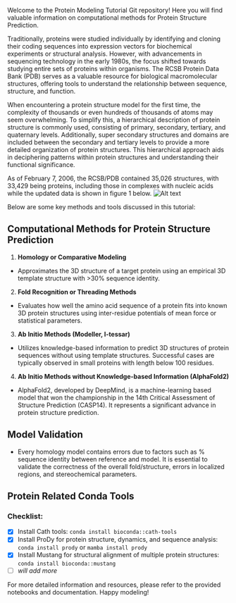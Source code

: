 Welcome to the Protein Modeling Tutorial Git repository! Here you will find valuable information on computational methods for Protein Structure Prediction. 

Traditionally, proteins were studied individually by identifying and cloning their coding sequences into expression vectors for biochemical experiments or structural analysis. However, with advancements in sequencing technology in the early 1980s, the focus shifted towards studying entire sets of proteins within organisms. The RCSB Protein Data Bank (PDB) serves as a valuable resource for biological macromolecular structures, offering tools to understand the relationship between sequence, structure, and function.

When encountering a protein structure model for the first time, the complexity of thousands or even hundreds of thousands of atoms may seem overwhelming. To simplify this, a hierarchical description of protein structure is commonly used, consisting of primary, secondary, tertiary, and quaternary levels. Additionally, super secondary structures and domains are included between the secondary and tertiary levels to provide a more detailed organization of protein structures. This hierarchical approach aids in deciphering patterns within protein structures and understanding their functional significance.

As of February 7, 2006, the RCSB/PDB contained 35,026 structures, with 33,429 being proteins, including those in complexes with nucleic acids while the updated data is shown in figure 1 below. 
![Alt text](https://github.com/kalyanidhusia/protein_modeling/blob/main/Figure_1.png)



Below are some key methods and tools discussed in this tutorial:

## Computational Methods for Protein Structure Prediction

1. **Homology or Comparative Modeling**
- Approximates the 3D structure of a target protein using an empirical 3D template structure with >30% sequence identity.

2. **Fold Recognition or Threading Methods**
- Evaluates how well the amino acid sequence of a protein fits into known 3D protein structures using inter-residue potentials of mean force or statistical parameters.

3. **Ab Initio Methods (Modeller, I-tessar)**
- Utilizes knowledge-based information to predict 3D structures of protein sequences without using template structures. Successful cases are typically observed in small proteins with length below 100 residues.

4. **Ab Initio Methods without Knowledge-based Information (AlphaFold2)**
- AlphaFold2, developed by DeepMind, is a machine-learning based model that won the championship in the 14th Critical Assessment of Structure Prediction (CASP14). It represents a significant advance in protein structure prediction.

## Model Validation

- Every homology model contains errors due to factors such as % sequence identity between reference and model. It is essential to validate the correctness of the overall fold/structure, errors in localized regions, and stereochemical parameters.

## Protein Related Conda Tools

### Checklist:
- [x] Install Cath tools: `conda install bioconda::cath-tools`
- [x] Install ProDy for protein structure, dynamics, and sequence analysis: `conda install prody` or `mamba install prody`
- [x] Install Mustang for structural alignment of multiple protein structures: `conda install bioconda::mustang`
- [ ] _will add more_

For more detailed information and resources, please refer to the provided notebooks and documentation. 
Happy modeling!
